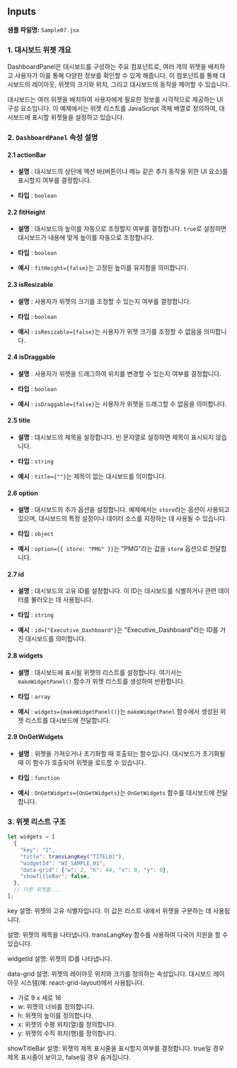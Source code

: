 ## Inputs
**샘플 파일명:**  `Sample07.jsx`

### 1. 대시보드 위젯 개요
DashboardPanel은 대시보드를 구성하는 주요 컴포넌트로, 여러 개의 위젯을 배치하고 사용자가 이를 통해 다양한 정보를 확인할 수 있게 해줍니다. 이 컴포넌트를 통해 대시보드의 레이아웃, 위젯의 크기와 위치, 그리고 대시보드의 동작을 제어할 수 있습니다.

대시보드는 여러 위젯을 배치하여 사용자에게 필요한 정보를 시각적으로 제공하는 UI 구성 요소입니다. 이 예제에서는 위젯 리스트를 JavaScript 객체 배열로 정의하여, 대시보드에 표시할 위젯들을 설정하고 있습니다.

### 2. `DashboardPanel` 속성 설명
#### 2.1 **actionBar**  
- **설명** : 대시보드의 상단에 액션 바(버튼이나 메뉴 같은 추가 동작을 위한 UI 요소)를 표시할지 여부를 결정합니다.
 
- **타입** : `boolean`
 
#### 2.2 **fitHeight**  
- **설명** : 대시보드의 높이를 자동으로 조정할지 여부를 결정합니다. `true`로 설정하면 대시보드가 내용에 맞게 높이를 자동으로 조정합니다.
 
- **타입** : `boolean`
 
- **예시** : `fitHeight={false}`는 고정된 높이를 유지함을 의미합니다.
#### 2.3 **isResizable**  
- **설명** : 사용자가 위젯의 크기를 조정할 수 있는지 여부를 결정합니다.
 
- **타입** : `boolean`
 
- **예시** : `isResizable={false}`는 사용자가 위젯 크기를 조정할 수 없음을 의미합니다.
#### 2.4 **isDraggable**  
- **설명** : 사용자가 위젯을 드래그하여 위치를 변경할 수 있는지 여부를 결정합니다.
 
- **타입** : `boolean`
 
- **예시** : `isDraggable={false}`는 사용자가 위젯을 드래그할 수 없음을 의미합니다.
#### 2.5 **title**  
- **설명** : 대시보드의 제목을 설정합니다. 빈 문자열로 설정하면 제목이 표시되지 않습니다.
 
- **타입** : `string`
 
- **예시** : `title={""}`는 제목이 없는 대시보드를 의미합니다.
#### 2.6 **option**  
- **설명** : 대시보드의 추가 옵션을 설정합니다. 예제에서는 `store`라는 옵션이 사용되고 있으며, 대시보드의 특정 설정이나 데이터 소스를 지정하는 데 사용될 수 있습니다.
 
- **타입** : `object`
 
- **예시** : `option={{ store: "PMG" }}`는 "PMG"라는 값을 `store` 옵션으로 전달합니다.
#### 2.7 **id**  
- **설명** : 대시보드의 고유 ID를 설정합니다. 이 ID는 대시보드를 식별하거나 관련 데이터를 불러오는 데 사용됩니다.
 
- **타입** : `string`
 
- **예시** : `id={"Executive_Dashboard"}`는 "Executive_Dashboard"라는 ID를 가진 대시보드를 의미합니다.
#### 2.8 **widgets**  
- **설명** : 대시보드에 표시될 위젯의 리스트를 설정합니다. 여기서는 `makeWidgetPanel()` 함수가 위젯 리스트를 생성하여 반환합니다.
 
- **타입** : `array`
 
- **예시** : `widgets={makeWidgetPanel()}`는 `makeWidgetPanel` 함수에서 생성된 위젯 리스트를 대시보드에 전달합니다.
#### 2.9 **OnGetWidgets**  
- **설명** : 위젯을 가져오거나 초기화할 때 호출되는 함수입니다. 대시보드가 초기화될 때 이 함수가 호출되어 위젯을 로드할 수 있습니다.
 
- **타입** : `function`
 
- **예시** : `OnGetWidgets={OnGetWidgets}`는 `OnGetWidgets` 함수를 대시보드에 전달합니다.


### 3. 위젯 리스트 구조
```javascript
let widgets = [
  {
    "key": "1",
    "title": transLangKey("TITEL01"),
    "widgetId": "WI_SAMPLE_01",
    "data-grid": {"w": 2, "h": 44, "x": 0, "y": 0},
    "showTitleBar": false,
  },
  // 다른 위젯들...
];
```
 key
설명: 위젯의 고유 식별자입니다. 이 값은 리스트 내에서 위젯을 구분하는 데 사용됩니다.

설명: 위젯의 제목을 나타냅니다. transLangKey 함수를 사용하여 다국어 지원을 할 수 있습니다.

widgetId
설명: 위젯의 ID를 나타냅니다. 

data-grid
설명: 위젯의 레이아웃 위치와 크기를 정의하는 속성입니다. 대시보드 레이아웃 시스템(예: react-grid-layout)에서 사용됩니다.
- 가로 9 x 세로 16
- w: 위젯의 너비를 정의합니다.
- h: 위젯의 높이를 정의합니다.
- x: 위젯의 수평 위치(열)를 정의합니다.
- y: 위젯의 수직 위치(행)를 정의합니다.


showTitleBar
설명: 위젯의 제목 표시줄을 표시할지 여부를 결정합니다. true일 경우 제목 표시줄이 보이고, false일 경우 숨겨집니다.